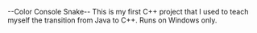 --Color Console Snake--
This is my first C++ project that I used to teach myself the transition from Java to C++. Runs on Windows only.
